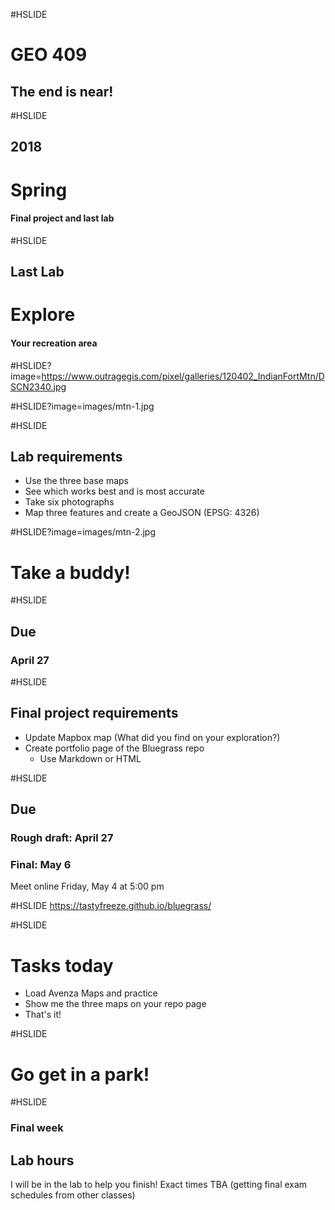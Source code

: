 #HSLIDE
# GEO 409
## The end is near!


#HSLIDE
## 2018
# Spring
#### Final project and last lab

#HSLIDE
## Last Lab
# Explore
#### Your recreation area

#HSLIDE?image=https://www.outragegis.com/pixel/galleries/120402_IndianFortMtn/DSCN2340.jpg

#HSLIDE?image=images/mtn-1.jpg


#HSLIDE
## Lab requirements
* Use the three base maps
* See which works best and is most accurate
* Take six photographs
* Map three features and create a GeoJSON (EPSG: 4326)

#HSLIDE?image=images/mtn-2.jpg
# Take a buddy!


#HSLIDE
## Due
### April 27

#HSLIDE
## Final project requirements
* Update Mapbox map (What did you find on your exploration?)
* Create portfolio page of the Bluegrass repo
  * Use Markdown or HTML

#HSLIDE
## Due
### Rough draft: April 27
### Final: May 6
Meet online Friday, May 4 at 5:00 pm

#HSLIDE
https://tastyfreeze.github.io/bluegrass/

#HSLIDE
# Tasks today
* Load Avenza Maps and practice
* Show me the three maps on your repo page
* That's it!

#HSLIDE
# Go get in a park!

#HSLIDE
### Final week
## Lab hours
I will be in the lab to help you finish! Exact times TBA (getting final exam schedules from other classes)
